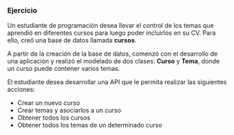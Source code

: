 <h3>Ejercicio</h3>

<p>Un estudiante de programación desea llevar el control de los temas que aprendió en diferentes cursos para luego poder incluirlos en su CV. Para ello, creó una base de datos llamada <strong>cursos</strong>.</p>

<p>A partir de la creación de la base de datos, comenzó con el desarrollo de una aplicación y realizó el modelado de dos clases: <strong>Curso</strong> y <strong>Tema</strong>, donde un curso puede contener varios temas.</p>

<p>El estudiante desea desarrollar una API que le permita realizar las siguientes acciones:</p>

<ul>
  <li>Crear un nuevo curso</li>
  <li>Crear temas y asociarlos a un curso</li>
  <li>Obtener todos los cursos</li>
  <li>Obtener todos los temas de un determinado curso</li>
</ul>
